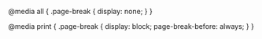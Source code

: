 @media all {
	.page-break	{ display: none; }
}

@media print {
	.page-break	{ display: block; page-break-before: always; }
}
